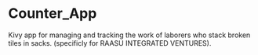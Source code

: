 # Counter_App
 Kivy app for managing and tracking the work of laborers who stack broken tiles in sacks. (specificly for RAASU INTEGRATED VENTURES).
